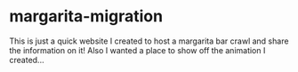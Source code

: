# margarita-migration

This is just a quick website I created to host a margarita bar crawl and share the information on it! Also I wanted a place to show off the animation I created...

